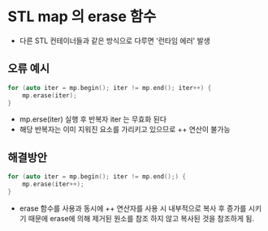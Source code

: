 # STL map 의 erase 함수
- 다른 STL 컨테이너들과 같은 방식으로 다루면 '런타임 에러' 발생

## 오류 예시
```C++
for (auto iter = mp.begin(); iter != mp.end(); iter++) {
    mp.erase(iter);
}
```
- mp.erse(iter) 실행 후 반복자 iter 는 무효화 된다
- 해당 반복자는 이미 지워진 요소를 가리키고 있으므로 ++ 연산이 불가능

## 해결방안
```C++
for (auto iter = mp.begin(); iter != mp.end();) {
    mp.erase(iter++);
}
```
- erase 함수를 사용과 동시에 ++ 연산자를 사용 시 내부적으로 복사 후 증가를 시키기 때문에 erase에 의해 제거된 원소를 참조 하지 않고 복사된 것을 참조하게 됨.
